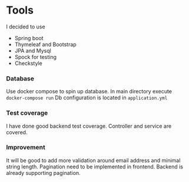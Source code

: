 # Tools
I decided to use
- Spring boot 
- Thymeleaf and Bootstrap
- JPA and Mysql
- Spock for testing
- Checkstyle

### Database
 Use  docker compose to spin up database.
 In main directory execute
 `docker-compose run`
 Db configuration is located in `application.yml`
 
### Test coverage 
I have done good backend test coverage. Controller and service are covered.
 
### Improvement
It will be good to add more validation around email address and minimal string length.
Pagination need to be implemented in frontend. Backend is already supporting pagination. 

 
 
   
  
 
